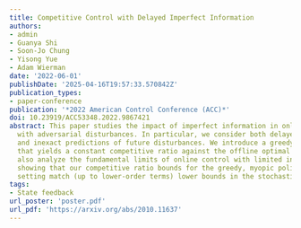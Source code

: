 ```yaml
---
title: Competitive Control with Delayed Imperfect Information
authors:
- admin
- Guanya Shi
- Soon-Jo Chung
- Yisong Yue
- Adam Wierman
date: '2022-06-01'
publishDate: '2025-04-16T19:57:33.570842Z'
publication_types:
- paper-conference
publication: '*2022 American Control Conference (ACC)*'
doi: 10.23919/ACC53348.2022.9867421
abstract: This paper studies the impact of imperfect information in online control
  with adversarial disturbances. In particular, we consider both delayed state feedback
  and inexact predictions of future disturbances. We introduce a greedy, myopic policy
  that yields a constant competitive ratio against the offline optimal policy. We
  also analyze the fundamental limits of online control with limited information by
  showing that our competitive ratio bounds for the greedy, myopic policy in the adversarial
  setting match (up to lower-order terms) lower bounds in the stochastic setting.
tags:
- State feedback
url_poster: 'poster.pdf'
url_pdf: 'https://arxiv.org/abs/2010.11637'
---
```

